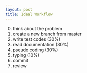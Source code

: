 ```yaml
---
layout: post
title: Ideal Workflow
---
```


0. think about the problem
1. create a new branch from master
2. write test codes (30%)
3. read documentation (30%)
4. pseudo coding (30%)
5. typing (10%)
6. commit
7. review
